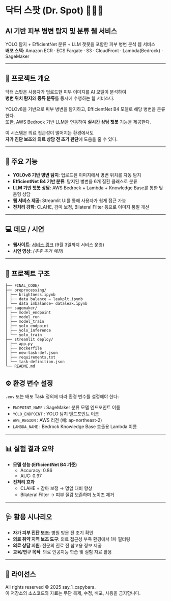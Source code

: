# 닥터 스팟 (Dr. Spot) 🔬👨‍⚕️
## AI 기반 피부 병변 탐지 및 분류 웹 서비스  
YOLO 탐지 + EfficientNet 분류 + LLM 챗봇을 포함한 피부 병변 분석 웹 서비스  
**배포 스택:** Amazon ECR · ECS Fargate · S3 · CloudFront · Lambda(Bedrock) · SageMaker  

---

## 📌 프로젝트 개요
닥터 스팟은 사용자가 업로드한 피부 이미지를 AI 모델이 분석하여  
**병변 위치 탐지**와 **종류 분류**를 동시에 수행하는 웹 서비스다.  

YOLOv8을 기반으로 피부 병변을 탐지하고, EfficientNet B4 모델로 해당 병변을 분류한다.  
또한, AWS Bedrock 기반 LLM을 연동하여 **실시간 상담 챗봇** 기능을 제공한다.  

이 시스템은 의료 접근성이 떨어지는 환경에서도  
**자가 진단 보조**와 **의료 상담 전 초기 판단**에 도움을 줄 수 있다.  

---

## 🚀 주요 기능
- **YOLOv8 기반 병변 탐지**: 업로드된 이미지에서 병변 위치를 자동 탐지  
- **EfficientNet B4 기반 분류**: 탐지된 병변을 6개 질환 클래스로 분류  
- **LLM 기반 챗봇 상담**: AWS Bedrock + Lambda + Knowledge Base를 통한 맞춤형 상담  
- **웹 서비스 제공**: Streamlit UI를 통해 사용자가 쉽게 접근 가능  
- **전처리 강화**: CLAHE, 감마 보정, Bilateral Filter 등으로 이미지 품질 개선  

---

## 💻 데모 / 시연
- **웹사이트**: [서비스 링크](https://d1lqrqkz5ky8at.cloudfront.net)  (9월 3일까지 서비스 운영)
- **시연 영상**: *(추후 추가 예정)*  
 
---
## 📂 프로젝트 구조
```
├── FINAL_CODE/
├── preprocessing/
│ ├── brightness.ipynb
│ ├── data balance – leakplt.ipynb
│ └── data imbalance– dataleak.ipynb
├── sagemaker/
│ ├── model_endpoint
│ ├── model_run
│ ├── model_train
│ ├── yolo_endpoint
│ ├── yolo_inference
│ └── yolo_train
├── streamlit deploy/
│ ├── app.py
│ ├── Dockerfile
│ ├── new-task-def.json
│ ├── requirements.txt
│ └── task-definition.json
└── README.md
```

## ⚙️ 환경 변수 설정
`.env` 또는 배포 Task 정의에 따라 환경 변수를 설정해야 한다:
- `ENDPOINT_NAME` : SageMaker 분류 모델 엔드포인트 이름  
- `YOLO_ENDPOINT` : YOLO 탐지 엔드포인트 이름  
- `AWS_REGION` : AWS 리전 (예: ap-northeast-2)  
- `LAMBDA_NAME` : Bedrock Knowledge Base 호출용 Lambda 이름  
---
## 📊 실험 결과 요약
- **모델 성능 (EfficientNet B4 기준)**  
  - Accuracy: 0.86  
  - AUC: 0.97  
- **전처리 효과**  
  - CLAHE + 감마 보정 → 명암 대비 향상  
  - Bilateral Filter → 피부 질감 보존하며 노이즈 제거  
---
## 🩺 활용 시나리오
- **자가 피부 진단 보조**: 병원 방문 전 초기 확인  
- **의료 취약 지역 보조 도구**: 의료 접근성 부족 환경에서 1차 필터링  
- **의료 상담 지원**: 전문의 진료 전 참고용 정보 제공  
- **교육/연구 목적**: 의료 인공지능 학습 및 실험 자료 활용  
---
## 📜 라이선스
All rights reserved © 2025 say_1_capybara.  
이 저장소의 소스코드와 자료는 무단 복제, 수정, 배포, 사용을 금지합니다.
